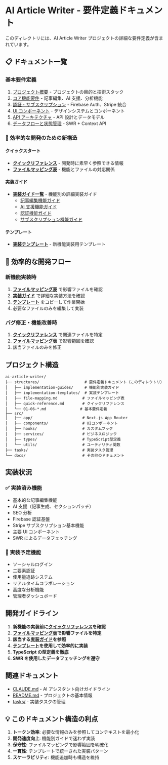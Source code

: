 # AI Article Writer - 要件定義ドキュメント

このディレクトリには、AI Article Writer プロジェクトの詳細な要件定義が含まれています。

## 📋 ドキュメント一覧

### 基本要件定義

1. [プロジェクト概要](./01-project-overview.md) - プロジェクトの目的と技術スタック
2. [コア機能要件](./02-core-features.md) - 記事編集、AI 支援、分析機能
3. [認証・サブスクリプション](./03-authentication-subscription.md) - Firebase Auth、Stripe 統合
4. [UI コンポーネント](./04-ui-components.md) - デザインシステムとコンポーネント
5. [API アーキテクチャ](./05-api-architecture.md) - API 設計とデータモデル
6. [データフローと状態管理](./06-data-flow-state-management.md) - SWR + Context API

### 🚀 効率的な開発のための新構造

#### クイックスタート

- **[クイックリファレンス](./quick-reference.md)** - 開発時に素早く参照できる情報
- **[ファイルマッピング表](./file-mapping.md)** - 機能とファイルの対応関係

#### 実装ガイド

- **[実装ガイド一覧](./implementation-guides/README.md)** - 機能別の詳細実装ガイド
  - [記事編集機能ガイド](./implementation-guides/article-editor-guide.md)
  - [AI 支援機能ガイド](./implementation-guides/ai-assistance-guide.md)
  - [認証機能ガイド](./implementation-guides/authentication-guide.md)
  - [サブスクリプション機能ガイド](./implementation-guides/subscription-guide.md)

#### テンプレート

- **[実装テンプレート](./implementation-templates/feature-template.md)** - 新機能実装用テンプレート

## 🎯 効率的な開発フロー

### 新機能実装時

1. **[ファイルマッピング表](./file-mapping.md)** で影響ファイルを確認
2. **[実装ガイド](./implementation-guides/)** で詳細な実装方法を確認
3. **[テンプレート](./implementation-templates/feature-template.md)** をコピーして作業開始
4. 必要なファイルのみを編集して実装

### バグ修正・機能改善時

1. **[クイックリファレンス](./quick-reference.md)** で関連ファイルを特定
2. **[ファイルマッピング表](./file-mapping.md)** で影響範囲を確認
3. 該当ファイルのみを修正

## プロジェクト構造

```
ai-article-writer/
├── structures/                    # 要件定義ドキュメント（このディレクトリ）
│   ├── implementation-guides/     # 機能別実装ガイド
│   ├── implementation-templates/  # 実装テンプレート
│   ├── file-mapping.md           # ファイルマッピング表
│   ├── quick-reference.md        # クイックリファレンス
│   └── 01-06-*.md               # 基本要件定義
├── src/
│   ├── app/                      # Next.js App Router
│   ├── components/               # UIコンポーネント
│   ├── hooks/                    # カスタムフック
│   ├── services/                 # ビジネスロジック
│   ├── types/                    # TypeScript型定義
│   └── utils/                    # ユーティリティ関数
├── tasks/                        # 実装タスク管理
└── docs/                         # その他のドキュメント
```

## 実装状況

### ✅ 実装済み機能

- 基本的な記事編集機能
- AI 支援（記事生成、セクションパッチ）
- SEO 分析
- Firebase 認証基盤
- Stripe サブスクリプション基本機能
- 主要 UI コンポーネント
- SWR によるデータフェッチング

### 🚧 実装予定機能

- ソーシャルログイン
- 二要素認証
- 使用量追跡システム
- リアルタイムコラボレーション
- 高度な分析機能
- 管理者ダッシュボード

## 開発ガイドライン

1. **新機能の実装前に[クイックリファレンス](./quick-reference.md)を確認**
2. **[ファイルマッピング表](./file-mapping.md)で影響ファイルを特定**
3. **該当する[実装ガイド](./implementation-guides/)を参照**
4. **[テンプレート](./implementation-templates/)を使用して効率的に実装**
5. **TypeScript の型定義を徹底**
6. **SWR を使用したデータフェッチングを遵守**

## 関連ドキュメント

- [CLAUDE.md](/CLAUDE.md) - AI アシスタント向けガイドライン
- [README.md](/README.md) - プロジェクトの基本情報
- [tasks/](/tasks/) - 実装タスクの管理

## 💡 このドキュメント構造の利点

1. **トークン効率**: 必要な情報のみを参照してコンテキストを最小化
2. **開発速度向上**: 機能別ガイドで迷わず実装
3. **保守性**: ファイルマッピングで影響範囲を明確化
4. **一貫性**: テンプレートで統一された実装パターン
5. **スケーラビリティ**: 機能追加時も構造を維持
